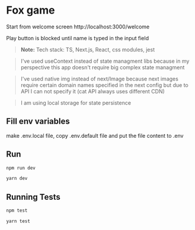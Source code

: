 # Fox game

Start from welcome screen
http://localhost:3000/welcome

Play button is blocked until name is typed in the input field

> **Note:**
> Tech stack: TS, Next.js, React, css modules, jest

> I've used useContext instead of state managment libs because in my perspective this app doesn't require big complex state managment

> I've used native img instead of next/Image because next images require certain domain names specified in the next config but due to API I can not specify it (cat API always uses different CDN)

> I am using local storage for state persistence

## Fill env variables

make .env.local file, copy .env.default file and put the file content to .env

## Run

```bash
npm run dev
```

```bash
yarn dev
```

## Running Tests

```bash
npm test
```

```bash
yarn test
```
